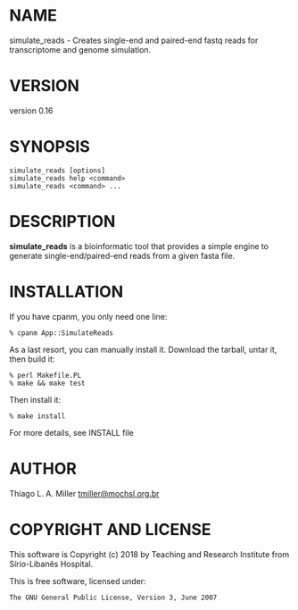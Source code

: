 # NAME

simulate\_reads - Creates single-end and paired-end fastq reads for transcriptome and genome simulation.

# VERSION

version 0.16

# SYNOPSIS

    simulate_reads [options]
    simulate_reads help <command>
    simulate_reads <command> ...

# DESCRIPTION

**simulate\_reads** is a bioinformatic tool that provides a simple engine
to generate single-end/paired-end reads from a given fasta file.

# INSTALLATION

If you have cpanm, you only need one line:

    % cpanm App::SimulateReads

As a last resort, you can manually install it. Download the tarball, untar it,
then build it:

    % perl Makefile.PL
    % make && make test

Then install it:

    % make install

For more details, see INSTALL file

# AUTHOR

Thiago L. A. Miller <tmiller@mochsl.org.br>

# COPYRIGHT AND LICENSE

This software is Copyright (c) 2018 by Teaching and Research Institute from Sírio-Libanês Hospital.

This is free software, licensed under:

    The GNU General Public License, Version 3, June 2007
